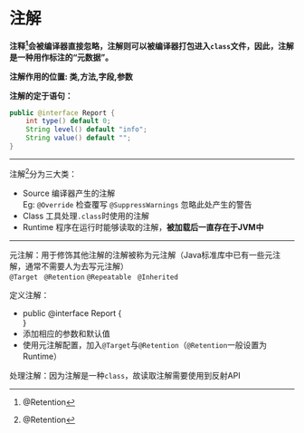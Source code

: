 # 注解
**注释[^A]会被编译器直接忽略，注解则可以被编译器打包进入`class`文件，因此，注解是一种用作标注的“元数据”。**     

**注解作用的位置: 类,方法,字段,参数**     

**注解的定于语句：**     

```java
public @interface Report {  
    int type() default 0;  
    String level() default "info";  
    String value() default "";  
}
``` 
***
注解[^A]分为三大类：  
* Source 编译器产生的注解     
	Eg: `@Override` 检查覆写  `@SuppressWarnings` 忽略此处产生的警告     
* Class 工具处理`.class`时使用的注解     
* Runtime 程序在运行时能够读取的注解，**被加载后一直存在于JVM中**     
***
元注解：用于修饰其他注解的注解被称为元注解（Java标准库中已有一些元注解，通常不需要人为去写元注解）    
`@Target` ` @Retention` `@Repeatable` ` @Inherited`     

定义注解：    
* public @interface Report {     
	}    
* 添加相应的参数和默认值     
* 使用元注解配置，加入`@Target`与`@Retention`（`@Retention`一般设置为Runtime）     

处理注解：因为注解是一种`class`，故读取注解需要使用到反射API     

[^A]:@Retention

